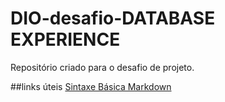 # DIO-desafio-DATABASE EXPERIENCE 
Repositório criado para o desafio de projeto.

##links úteis
[Sintaxe Básica Markdown](https://www.markdownguide.org/basic-syntax/)
